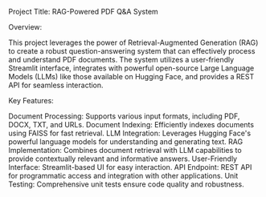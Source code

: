 Project Title: RAG-Powered PDF Q&A System

Overview:

This project leverages the power of Retrieval-Augmented Generation (RAG) to create a robust question-answering system that can effectively process and understand PDF documents. The system utilizes a user-friendly Streamlit interface, integrates with powerful open-source Large Language Models (LLMs) like those available on Hugging Face, and provides a REST API for seamless interaction.

Key Features:

Document Processing: Supports various input formats, including PDF, DOCX, TXT, and URLs.
Document Indexing: Efficiently indexes documents using FAISS for fast retrieval.
LLM Integration: Leverages Hugging Face's powerful language models for understanding and generating text.
RAG Implementation: Combines document retrieval with LLM capabilities to provide contextually relevant and informative answers.
User-Friendly Interface: Streamlit-based UI for easy interaction.
API Endpoint: REST API for programmatic access and integration with other applications.
Unit Testing: Comprehensive unit tests ensure code quality and robustness.
